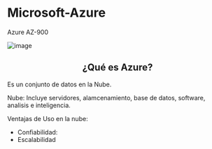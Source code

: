# Microsoft-Azure
 Azure AZ-900
 
 ![image](https://user-images.githubusercontent.com/87106718/125211413-ce923b00-e26b-11eb-81bd-e74c538901f2.png)

 
 <div align ="center">
  <h2>¿Qué es Azure?</h2>
 </div>
 Es un conjunto de datos en la Nube.
 
Nube: Incluye servidores, alamcenamiento, base de datos, software, analisis e inteligencia.
 
Ventajas de Uso en la nube:

 - Confiabilidad: 
 - Escalabilidad
